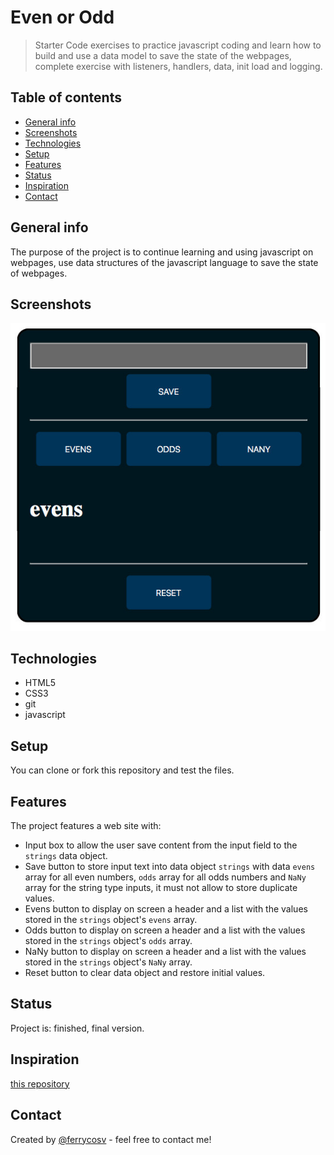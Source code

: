 # Even or Odd

> Starter Code exercises to practice javascript coding and learn how to build and use a data model to save the state of the webpages, complete exercise with listeners, handlers, data, init load and logging.

## Table of contents
* [General info](#general-info)
* [Screenshots](#screenshots)
* [Technologies](#technologies)
* [Setup](#setup)
* [Features](#features)
* [Status](#status)
* [Inspiration](#inspiration)
* [Contact](#contact)

## General info
The purpose of the project is to continue learning and using javascript on webpages, use data structures of the javascript language to save the state of webpages.

## Screenshots
![Example screenshot](./screenshot.jpg)

## Technologies
* HTML5
* CSS3
* git
* javascript

## Setup
You can clone or fork this repository and test the files.

## Features
The project features a web site with:
* Input box to allow the user save content from the input field to the `strings` data object.
* Save button to store input text into data object `strings` with data `evens` array for all even numbers, `odds` array for all odds numbers and `NaNy` array for the string type inputs, it must not allow to store duplicate values.
* Evens button to display on screen a header and a list with the values stored in the `strings` object's `evens` array.
* Odds button to display on screen a header and a list with the values stored in the `strings` object's `odds` array.
* NaNy button to display on screen a header and a list with the values stored in the `strings` object's `NaNy` array.
* Reset button to clear data object and restore initial values.

## Status
Project is: finished, final version.

## Inspiration
[this repository](https://github.com/HackYourFutureBelgium/numbery-and-nany)

## Contact
Created by [@ferrycosv](www.github.com/ferrycosv) - feel free to contact me!